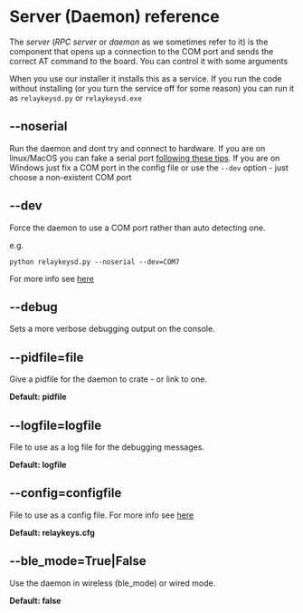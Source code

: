 # Server (Daemon) reference

The _server_ (_RPC server_ or _daemon_ as we sometimes refer to it) is the component that opens up a connection to the COM port and sends the correct AT command to the board. You can control it with some arguments

When you use our installer it installs this as a service. If you run the code without installing (or you turn the service off for some reason) you can run it as `relaykeysd.py` or `relaykeysd.exe`&#x20;

## --noserial

Run the daemon and dont try and connect to hardware. If you are on linux/MacOS you can fake a serial port [following these tips](../installation/supported-boards/#developing-without-a-board). If you are on Windows just fix a COM port in the config file or use the `--dev` option - just choose a non-existent COM port

## --dev

Force the daemon to use a COM port rather than auto detecting one.

e.g.

`python relaykeysd.py --noserial --dev=COM7`

For more info see [here](../../../developers/relaykeys-cfg.html#dev-defining-your-port-of-the-relaykeys-hardware)

## --debug

Sets a more verbose debugging output on the console.

## --pidfile=file

Give a pidfile for the daemon to crate - or link to one.

**Default: pidfile**

## --logfile=logfile

File to use as a log file for the debugging messages.

**Default: logfile**

## --config=configfile

File to use as a config file. For more info see [here](relaykeys-cfg.md)

**Default: relaykeys.cfg**

## --**ble\_mode=True|False**

Use the daemon in wireless (ble\_mode) or wired mode.

**Default: false**
